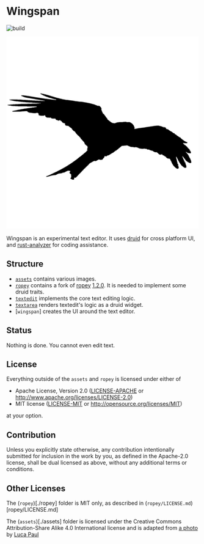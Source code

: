 # Wingspan
![build](https://github.com/aDotInTheVoid/Wingspan/workflows/build/badge.svg)

![](./assets/Logo.png)

Wingspan is an experimental text editor.
It uses [druid](https://github.com/xi-editor/druid) for cross platform UI, and 
[rust-analyzer](https://github.com/rust-analyzer/rust-analyzer) for coding assistance.

## Structure

- [`assets`](./assets) contains various images.
- [`ropey`](./ropey) contains a fork of [ropey](https://github.com/cessen/ropey)
  [1.2.0](https://github.com/cessen/ropey/releases/tag/v1.2.0). It is needed to
  implement some druid traits.
- [`textedit`](./textedit) implements the core text editing logic. 
- [`textarea`](./textarea) renders textedit's logic as a druid widget.
- [`wingspan`] creates the UI around the text editor.


## Status

Nothing is done. You cannot even edit text.

## License

Everything outside of the `assets` and `ropey` is licensed under either of

 * Apache License, Version 2.0
   ([LICENSE-APACHE](LICENSE-APACHE) or http://www.apache.org/licenses/LICENSE-2.0)
 * MIT license
   ([LICENSE-MIT](LICENSE-MIT) or http://opensource.org/licenses/MIT)

at your option.

## Contribution

Unless you explicitly state otherwise, any contribution intentionally submitted
for inclusion in the work by you, as defined in the Apache-2.0 license, shall be
dual licensed as above, without any additional terms or conditions.

## Other Licenses

The (`ropey`)[./ropey] folder is MIT only, as described in (`ropey/LICENSE.md`)[ropey/LICENSE.md]

The (`assets`)[./assets] folder is licensed
under the Creative Commons Attribution-Share Alike 4.0 International license
and is adapted from [a photo](https://commons.wikimedia.org/wiki/File:Photo-of-flying-bird-3922221.jpg)
by [Luca Paul](https://www.instagram.com/neverendinghorizon/)